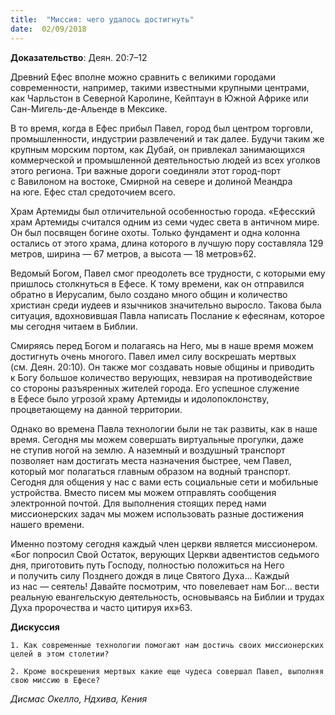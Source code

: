 ```yaml
---
title:  "Миссия: чего удалось достигнуть"
date:  02/09/2018
---
```


**Доказательство**: Деян. 20:7–12

Древний Ефес вполне можно сравнить с великими городами современности, например, такими известными крупными центрами, как Чарльстон в Северной Каролине, Кейптаун в Южной Африке или Сан-Мигель-де-Альенде в Мексике.

В то время, когда в Ефес прибыл Павел, город был центром торговли, промышленности, индустрии развлечений и так далее. Будучи таким же крупным морским портом, как Дубай, он привлекал занимающихся коммерческой и промышленной деятельностью людей из всех уголков этого региона. Три важные дороги соединяли этот город-порт с Вавилоном на востоке, Смирной на севере и долиной Меандра на юге. Ефес стал средоточием всего.

Храм Артемиды был отличительной особенностью города. «Ефесский храм Артемиды считался одним из семи чудес света в античном мире. Он был посвящен богине охоты. Только фундамент и одна колонна остались от этого храма, длина которого в лучшую пору составляла 129 метров, ширина — 67 метров, а высота — 18 метров»62.

Ведомый Богом, Павел смог преодолеть все трудности, с которыми ему пришлось столкнуться в Ефесе. К тому времени, как он отправился обратно в Иерусалим, было создано много общин и количество христиан среди иудеев и язычников значительно выросло. Такова была ситуация, вдохновившая Павла написать Послание к ефесянам, которое мы сегодня читаем в Библии.

Смиряясь перед Богом и полагаясь на Него, мы в наше время можем достигнуть очень многого. Павел имел силу воскрешать мертвых (см. Деян. 20:10). Он также мог создавать новые общины и приводить к Богу большое количество верующих, невзирая на противодействие со стороны разъяренных жителей города. Его успешное служение в Ефесе было угрозой храму Артемиды и идолопоклонству, процветающему на данной территории.

Однако во времена Павла технологии были не так развиты, как в наше время. Сегодня мы можем совершать виртуальные прогулки, даже не ступив ногой на землю. А наземный и воздушный транспорт позволяет нам достигать места назначения быстрее, чем Павел, который мог полагаться главным образом на водный транспорт. Сегодня для общения у нас с вами есть социальные сети и мобильные устройства. Вместо писем мы можем отправлять сообщения электронной почтой. Для выполнения стоящих перед нами миссионерских задач мы можем использовать разные достижения нашего времени.

Именно поэтому сегодня каждый член церкви является миссионером. «Бог попросил Свой Остаток, верующих Церкви адвентистов седьмого дня, приготовить путь Господу, полностью положиться на Него и получить силу Позднего дождя в лице Святого Духа… Каждый из нас — сеятель! Давайте посмотрим, что повелевает нам Бог… вести реальную евангельскую деятельность, основываясь на Библии и трудах Духа пророчества и часто цитируя их»63.

**Дискуссия**

`1.	Как современные технологии помогают нам достичь своих миссионерских целей в этом столетии?`

`2.	Кроме воскрешения мертвых какие еще чудеса совершал Павел, выполняя свою миссию в Ефесе?`

_Дисмас Окелло, Ндхива, Кения_